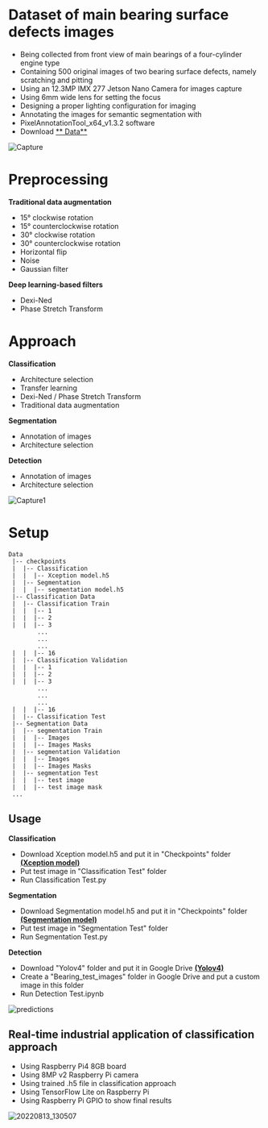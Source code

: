 # Dataset of main bearing surface defects images 

- Being collected from front view of main bearings of a four-cylinder engine type
- Containing 500 original images of two bearing surface defects, namely scratching and pitting
- Using an 12.3MP IMX 277 Jetson Nano Camera for images capture
- Using 6mm wide lens for setting the focus
- Designing a proper lighting configuration for imaging
- Annotating the images for semantic segmentation with 
- PixelAnnotationTool_x64_v1.3.2 software
- Download [** Data**](https://drive.google.com/file/d/1x1fWg54HHkBc4zABBs3n2Szl6izrwr3n/view?usp=sharing)

![Capture](https://user-images.githubusercontent.com/85845544/197382474-270632ca-1a53-483b-abfa-61344cb1d571.JPG)

# Preprocessing

**Traditional data augmentation**
- 15° clockwise rotation
- 15° counterclockwise rotation
- 30° clockwise rotation
- 30° counterclockwise rotation
- Horizontal flip
- Noise
- Gaussian filter

**Deep learning-based filters**
- Dexi-Ned
- Phase Stretch Transform

# Approach

**Classification**
- Architecture selection
- Transfer learning
- Dexi-Ned / Phase Stretch Transform
- Traditional data augmentation

**Segmentation**
- Annotation of images
- Architecture selection

**Detection**
- Annotation of images
- Architecture selection

![Capture1](https://user-images.githubusercontent.com/85845544/197391026-5b557bc0-319d-435d-b1e0-bedb894362fd.PNG)

# Setup
```
Data
 |-- checkpoints
 |  |-- Classification 
 |  |  |-- Xception model.h5
 |  |-- Segmentation 
 |  |  |-- segmentation model.h5
 |-- Classification Data
 |  |-- Classification Train
 |  |  |-- 1
 |  |  |-- 2
 |  |  |-- 3
        ...
        ...
        ...
 |  |  |-- 16
 |  |-- Classification Validation
 |  |  |-- 1
 |  |  |-- 2
 |  |  |-- 3
        ...
        ...
        ...
 |  |  |-- 16
 |  |-- Classification Test
 |-- Segmentation Data
 |  |-- segmentation Train
 |  |  |-- Images
 |  |  |-- Images Masks
 |  |-- segmentation Validation
 |  |  |-- Images
 |  |  |-- Images Masks
 |  |-- segmentation Test
 |  |  |-- test image
 |  |  |-- test image mask
 ...
```
## Usage

**Classification**
- Download Xception model.h5 and put it in "Checkpoints" folder [**(Xception model)**](https://drive.google.com/file/d/1pkuIa-d7a8mNGxbwka7QeBu-W3zoBXpZ/view?usp=sharing)
- Put test image in "Classification Test" folder
- Run Classification Test.py

**Segmentation**
- Download Segmentation model.h5 and put it in "Checkpoints" folder [**(Segmentation model)**](https://drive.google.com/file/d/1Lgp7sLMFQNq0uQMpmch66KbsrDpPzbk_/view?usp=sharing)
- Put test image in "Segmentation Test" folder
- Run Segmentation Test.py

**Detection**

- Download "Yolov4" folder and put it in Google Drive [**(Yolov4)**](https://drive.google.com/drive/folders/1EDUZ6yi2qUP65OGfx7cfDpPRSNAvPrPe?usp=sharing)
- Create a "Bearing_test_images" folder in Google Drive and put a custom image in this folder
- Run Detection Test.ipynb

![predictions ](https://user-images.githubusercontent.com/85845544/197379493-e1580868-cd68-471b-ba76-e1334bfe0647.jpg)

## Real-time industrial application of classification approach

- Using Raspberry Pi4 8GB board
- Using 8MP v2 Raspberry Pi camera
- Using trained .h5 file in classification approach
- Using TensorFlow Lite on Raspberry Pi
- Using Raspberry Pi GPIO to show final results

![20220813_130507](https://user-images.githubusercontent.com/85845544/197379046-95c4e241-56b0-4b53-8c7b-b8fd0365ac75.jpg)
